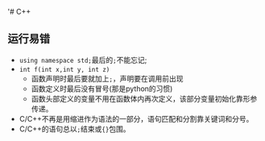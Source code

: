 '# C++
## 运行易错
- `using namespace std;`最后的`;`不能忘记;
- `int f(int x,int y, int z)`
  - 函数声明时最后要就加上`;`，声明要在调用前出现
  - 函数定义时最后没有冒号(那是python的习惯)
  - 函数头部定义的变量不用在函数体内再次定义，该部分变量初始化靠形参传递。
- C/C++不再是用缩进作为语法的一部分，语句匹配和分割靠关键词和分号。
- C/C++的语句总以`;`结束或`{}`包围。
